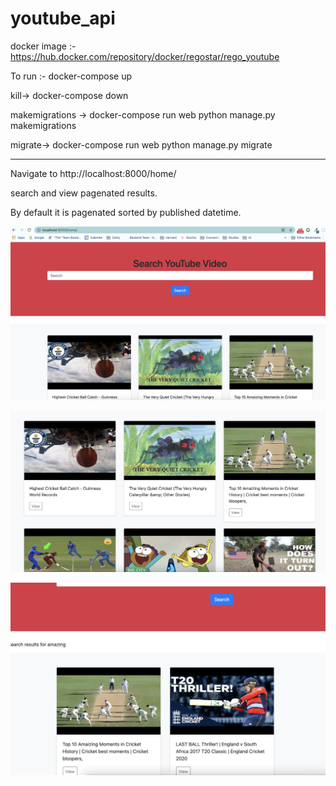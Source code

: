 # youtube_api

docker image :- 
https://hub.docker.com/repository/docker/regostar/rego_youtube

To run :-
docker-compose up

kill->
docker-compose down

makemigrations ->
docker-compose run web python manage.py makemigrations

migrate->
docker-compose run web python manage.py migrate

----------------------

Navigate to http://localhost:8000/home/

search and view pagenated results.

By default it is pagenated sorted by published datetime.


![dashboard](https://github.com/regostar/youtube_api/blob/main/img/1.png)


![dashboard](https://github.com/regostar/youtube_api/blob/main/img/2.png)


![search](https://github.com/regostar/youtube_api/blob/main/img/3.png)
